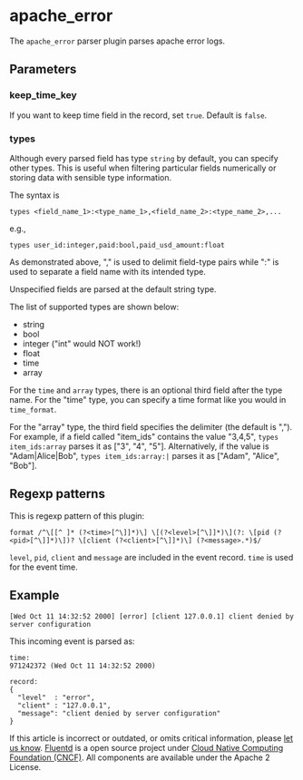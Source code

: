 # apache\_error

The `apache_error` parser plugin parses apache error logs.

## Parameters

### keep\_time\_key

If you want to keep time field in the record, set `true`. Default is `false`.

### types

Although every parsed field has type `string` by default, you can specify other types. This is useful when filtering particular fields numerically or storing data with sensible type information.

The syntax is

```text
types <field_name_1>:<type_name_1>,<field_name_2>:<type_name_2>,...
```

e.g.,

```text
types user_id:integer,paid:bool,paid_usd_amount:float
```

As demonstrated above, "," is used to delimit field-type pairs while ":" is used to separate a field name with its intended type.

Unspecified fields are parsed at the default string type.

The list of supported types are shown below:

* string
* bool
* integer \("int" would NOT work!\)
* float
* time
* array

For the `time` and `array` types, there is an optional third field after the type name. For the "time" type, you can specify a time format like you would in `time_format`.

For the "array" type, the third field specifies the delimiter \(the default is ","\). For example, if a field called "item\_ids" contains the value "3,4,5", `types item_ids:array` parses it as \["3", "4", "5"\]. Alternatively, if the value is "Adam\|Alice\|Bob", `types item_ids:array:|` parses it as \["Adam", "Alice", "Bob"\].

## Regexp patterns

This is regexp pattern of this plugin:

```text
format /^\[[^ ]* (?<time>[^\]]*)\] \[(?<level>[^\]]*)\](?: \[pid (?<pid>[^\]]*)\])? \[client (?<client>[^\]]*)\] (?<message>.*)$/
```

`level`, `pid`, `client` and `message` are included in the event record. `time` is used for the event time.

## Example

```text
[Wed Oct 11 14:32:52 2000] [error] [client 127.0.0.1] client denied by server configuration
```

This incoming event is parsed as:

```text
time:
971242372 (Wed Oct 11 14:32:52 2000)

record:
{
  "level"  : "error",
  "client" : "127.0.0.1",
  "message": "client denied by server configuration"
}
```

If this article is incorrect or outdated, or omits critical information, please [let us know](https://github.com/fluent/fluentd-docs-gitbook/issues?state=open). [Fluentd](http://www.fluentd.org/) is a open source project under [Cloud Native Computing Foundation \(CNCF\)](https://cncf.io/). All components are available under the Apache 2 License.

